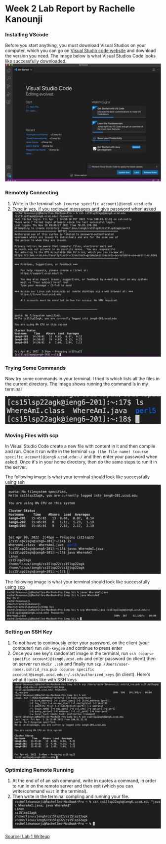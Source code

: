 # Week 2 Lab Report by Rachelle Kanounji

### Installing VScode
Before you start anything, you must download Visual Studios on your computer, which you can go on [Visual Studio code website](https://code.visualstudio.com/) and download the version you need. The image below is what Visual Studios Code looks like successfully downloaded. 
 ![Image of VSCode](Screen%20Shot%202022-04-01%20at%202.16.41%20PM.png)

### Remotely Connecting
1. Write in the terminal ```ssh (course specific account)@ieng6.ucsd.edu```
2. Type in yes, if you recieved messages and give password when asked 
 ![image for part 2](part2.png)


### Trying Some Commands
      
Now try some commands in your terminal. I tried ls which lists all the files in the current directory. The image shows running the command ls in my terminal 

 ![image for part 3](ls.png)


### Moving Files with scp
In Visual Studio Code create a new file with content in it and then compile and run. Once it run write in the terminal  ```scp (the file name) (course specific account)@ieng6.ucsd.edu:~/``` and then enter your password when asked. Once it's in your home directory, then do the same steps to run it in the server.  
 
The following image is what your terminal should look like successfully using ssh ![image for part 5a](part6a.png)

The following image is what your terminal should look like successfully using scp ![image for part 5b](part6.png)

### Setting an SSH Key
1. To not have to continously enter your password, on the client (your computer) run ```ssh-keygen``` and continue to press enter 
2. Once you see key's randomart image in the terminal, run ```ssh (course specific account)@ieng6.ucsd.edu``` and enter password (in client) then on server run ```mkdir .ssh``` and finally run ```scp /Users/user-name/.ssh/id_rsa.pub (course specific account)@ieng6.ucsd.edu:~/.ssh/authorized_keys``` (in client). 
Here's what it looks like with SSH keys 
![image for part 6](actual6.png)

### Optimizing Remote Running
1. At the end of of an ssh command, write in quotes a command, in order to run in on the remote server and then exit (which you can write/command ```exit``` in the terminal). 
2. Then write in the terminal compling and running your file. 
 ![image for part 7](part7.png)
 
 
 [Source: Lab 1 Writeup](https://docs.google.com/document/d/1AO6RDoJnaWxMui-UFjEa_2bbQ4qcANpbIpPuV-awsOg/edit)
 
 
 








